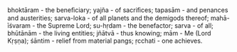 bhoktāram - the beneﬁciary; yajña - of sacriﬁces; tapasām - and penances and austerities; sarva-loka - of all planets and the demigods thereof; mahā-īśvaram - the Supreme Lord; su-hṛdam - the benefactor; sarva - of all; bhūtānām - the living entities; jñātvā - thus knowing; mām - Me (Lord Kṛṣṇa); śāntim - relief from material pangs; ṛcchati - one achieves.
